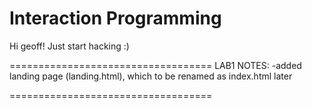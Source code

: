 # Interaction Programming


Hi geoff! Just start hacking :)


===================================
LAB1 NOTES:
-added landing page (landing.html), which to be renamed as index.html later


===================================